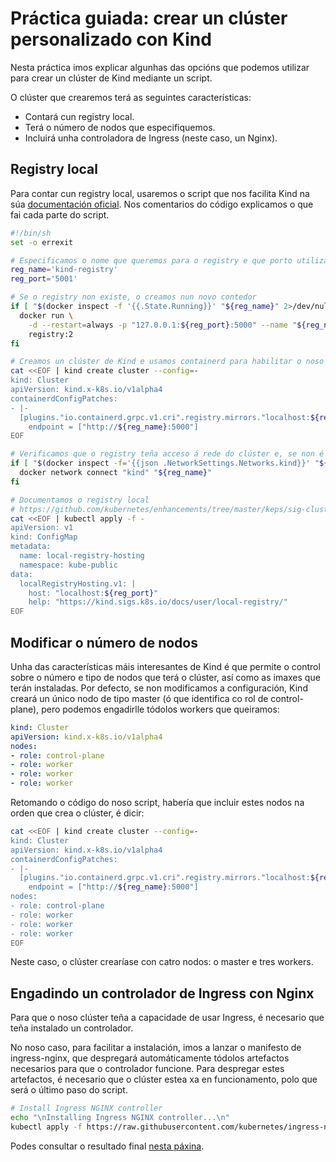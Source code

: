 # Práctica guiada: crear un clúster personalizado con Kind

Nesta práctica imos explicar algunhas das opcións que podemos utilizar para crear un clúster de Kind mediante un script.

O clúster que crearemos terá as seguintes características:

- Contará cun registry local.
- Terá o número de nodos que especifiquemos.
- Incluirá unha controladora de Ingress (neste caso, un Nginx).

## Registry local

Para contar cun registry local, usaremos o script que nos facilita Kind na súa [documentación oficial](https://kind.sigs.k8s.io/docs/user/local-registry/). Nos comentarios do código explicamos o que fai cada parte do script.

```bash
#!/bin/sh
set -o errexit

# Especificamos o nome que queremos para o registry e que porto utilizará
reg_name='kind-registry'
reg_port='5001'

# Se o registry non existe, o creamos nun novo contedor
if [ "$(docker inspect -f '{{.State.Running}}' "${reg_name}" 2>/dev/null || true)" != 'true' ]; then
  docker run \
    -d --restart=always -p "127.0.0.1:${reg_port}:5000" --name "${reg_name}" \
    registry:2
fi

# Creamos un clúster de Kind e usamos containerd para habilitar o noso registry local
cat <<EOF | kind create cluster --config=-
kind: Cluster
apiVersion: kind.x-k8s.io/v1alpha4
containerdConfigPatches:
- |-
  [plugins."io.containerd.grpc.v1.cri".registry.mirrors."localhost:${reg_port}"]
    endpoint = ["http://${reg_name}:5000"]
EOF

# Verificamos que o registry teña acceso á rede do clúster e, se non é así, o conectamos
if [ "$(docker inspect -f='{{json .NetworkSettings.Networks.kind}}' "${reg_name}")" = 'null' ]; then
  docker network connect "kind" "${reg_name}"
fi

# Documentamos o registry local
# https://github.com/kubernetes/enhancements/tree/master/keps/sig-cluster-lifecycle/generic/1755-communicating-a-local-registry
cat <<EOF | kubectl apply -f -
apiVersion: v1
kind: ConfigMap
metadata:
  name: local-registry-hosting
  namespace: kube-public
data:
  localRegistryHosting.v1: |
    host: "localhost:${reg_port}"
    help: "https://kind.sigs.k8s.io/docs/user/local-registry/"
EOF

```

## Modificar o número de nodos

Unha das características máis interesantes de Kind é que permite o control sobre o número e tipo de nodos que terá o clúster, así como as imaxes que terán instaladas. Por defecto, se non modificamos a configuración, Kind creará un único nodo de tipo master (ó que identifica co rol de control-plane), pero podemos engadirlle tódolos workers que queiramos:

```yaml
kind: Cluster
apiVersion: kind.x-k8s.io/v1alpha4
nodes:
- role: control-plane
- role: worker
- role: worker
- role: worker
```

Retomando o código do noso script, habería que incluir estes nodos na orden que crea o clúster, é dicir:

```bash
cat <<EOF | kind create cluster --config=-
kind: Cluster
apiVersion: kind.x-k8s.io/v1alpha4
containerdConfigPatches:
- |-
  [plugins."io.containerd.grpc.v1.cri".registry.mirrors."localhost:${reg_port}"]
    endpoint = ["http://${reg_name}:5000"]
nodes:
- role: control-plane
- role: worker
- role: worker
- role: worker
EOF
```
Neste caso, o clúster crearíase con catro nodos: o master e tres workers.

## Engadindo un controlador de Ingress con Nginx

Para que o noso clúster teña a capacidade de usar Ingress, é necesario que teña instalado un controlador.

No noso caso, para facilitar a instalación, imos a lanzar o manifesto de ingress-nginx, que despregará automáticamente tódolos artefactos necesarios para que o controlador funcione. Para despregar estes artefactos, é necesario que o clúster estea xa en funcionamento, polo que será o último paso do script.

```bash
# Install Ingress NGINX controller
echo "\nInstalling Ingress NGINX controller...\n"
kubectl apply -f https://raw.githubusercontent.com/kubernetes/ingress-nginx/main/deploy/static/provider/kind/deploy.yaml
```

Podes consultar o resultado final [nesta páxina](00_solucions/03_solucion/despregar-cluster-con-registry-e-ingress.md).